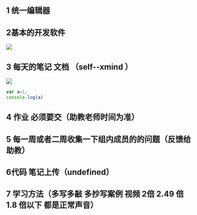 ## 1 统一编辑器 

## 2基本的开发软件 

![](D:\工作目录\k0902\开班软件\img\1.png)

 

## 3 每天的笔记 文档  （self--xmind ）

![](D:\工作目录\k0902\开班软件\img\2.png)





```javascript
var a=1;
console.log(a)


```

## 4 作业  必须要交（助教老师时间为准）







## 5  每一周或者二周收集一下组内成员的的问题（反馈给助教）



## 6代码 笔记上传（undefined） 



 

## 7 学习方法（多写多敲  多抄写案例  视频 2倍 2.49 倍   1.8 倍以下 都是正常声音）

